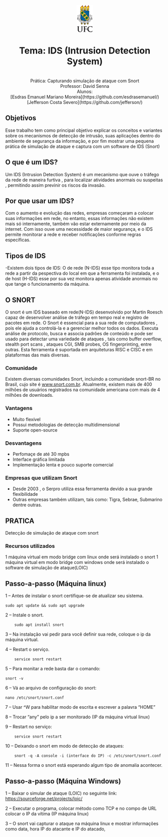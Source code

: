 <div align="center"><img src="img/index.png" alt="" style="width:80; height:85px;"/></div>

<div align="center">
<h1>Tema:  IDS (Intrusion Detection System)</h1> <br>
 Prática: Capturando simulação de ataque com Snort <br>
 Professor: David Senna <br>
 Alunos: <br>
 [Esdras Emanuel Mariano Moreira](https://github.com/esdrasemanuel/) <br>
 [Jefferson Costa Severo](https://github.com/jefferson/) </div>
 
 
## Objetivos
Esse trabalho tem como principal objetivo explicar os conceitos e variantes sobre os mecanismos de 
detecção de intrusão, suas aplicações dentro do ambiente de segurança da informação, e por fim mostrar uma pequena prática de simulação de ataque e captura com um software de IDS (Snort)


## O que é um IDS?
Um IDS (Intrusion Detection System) é um mecanismo que ouve o tráfego da rede de maneira furtiva , para localizar atividades anormais ou suspeitas , permitindo assim previnir os riscos da invasão.


## Por que usar um IDS?
Com o aumento e evolução das redes, empresas começaram a colocar suas informações em rede, no entanto, essas informações não existem mais só internamente, também vão estar externamente por meio da internet. Com isso ouve uma necessidade de maior segurança, e o IDS permite monitorar a rede e receber notificações conforme regras específicas.


## Tipos de IDS
-Existem dois tipos de IDS: O de rede (N-IDS) esse tipo monitora toda a rede a partir da pespectiva do local em que a ferramenta foi instalada, e o de host (H-IDS) esse por sua vez monitora apenas atividade anormais no que tange o funcionamento da máquina.

## O SNORT
O snort é um IDS baseado em rede(N-IDS) desenvolvido por Martin Roesch capaz de  desenvolver análise de tráfego em tempo real e registro de pacotes em rede. O Snort é essencial para a sua rede de computadores , pois ele ajuda a controlá-la e a gerenciar melhor todos os dados.
Executa análise de protocolo, busca e associa padrões de conteúdo e pode ser usado para detectar uma variedade de ataques , tais como buffer overflow, stealth port scans , ataques CGI, SMB probes, OS fingerprinting, entre outras. Esta ferramenta é suportada em arquiteturas RISC e CISC e em plataformas das mais diversas.

### Comunidade
Existem diversas comunidades Snort, incluindo a comunidade snort-BR no Brasil, cujo site é www.snort.com.br. Atualmente, existem mais de 400 milhões de usuários registrados na comunidade americana com mais de 4 milhões de downloads.

### Vantagens
- Muito flexível
- Possui metodologias de detecção multidimensional
- Suporte open-source

### Desvantagens
- Perfomaçe de até 30 mpbs
- Interface gráfica limitada
- Implementação lenta e pouco suporte comercial

### Empresas que utilizam Snort
- Desde 2003 , o Serpro utiliza essa ferramenta devido a sua grande flexibilidade
- Outras empresas também utilizam, tais como: Tigra, Sebrae, Submarino dentre outras.


## PRATICA

Detecção de simulação de ataque com snort

### Recursos utilizados
1 máquina virtual em modo bridge com linux onde será instalado o snort
1 máquina virtual em modo bridge com windows onde será instalado o software de simulação de ataque(LOIC)

## Passo-a-passo (Máquina linux)
1 – Antes de instalar o snort certifique-se de atualizar seu sistema.
```
sudo apt update && sudo apt upgrade
```
2 – Instale o snort.
```
	sudo apt install snort
 ```
3 – Na instalação vai pedir para você definir sua rede, coloque o ip da máquina virtual.

4 – Restart o serviço.
```
	service snort restart
 ```
5 – Para monitar a rede basta dar o comando:
```
snort -v
```
6 – Vá ao arquivo de configuração do snort:
```
nano /etc/snort/snort.conf
 ```
7 – Usar ^W para habilitar modo de escrita e escrever a palavra “HOME”

8 – Trocar “any” pelo ip a ser monitorado (IP da máquina virtual linux)

9 – Restart no serviço:
```
	service snort restart
```
10 – Deixando o snort em modo de detecção de ataques:
```
	snort -q -A console -i (interface do IP) -c /etc/snort/snort.conf
```

11 – Nessa forma o snort está esperando algum tipo de anomalia acontecer.

## Passo-a-passo	(Máquina Windows)

1 – Baixar o simular de ataque (LOIC) no seguinte link:
	https://sourceforge.net/projects/loic/
 
 
2 – Executar o programa, colocar método como TCP e no compo de URL colocar o IP da vítima (IP máquina linux)


3 – O snort vai capturar o ataque na máquina linux e mostrar informações como data, hora IP do atacante e IP do atacado,

